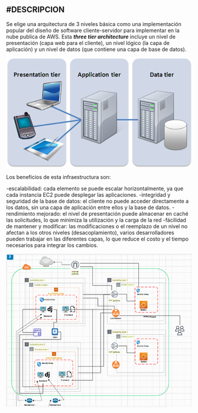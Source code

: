 #DESCRIPCION 
---

Se elige una arquitectura de 3 niveles básica como una implementación popular del diseño de software cliente-servidor para implementar en la nube publica de AWS. 
Esta ***three tier architecture*** incluye un nivel de presentación (capa web para el cliente), un nivel lógico (la capa de aplicación) y un nivel de datos (que contiene una capa de base de datos).

![Three Tier Architecture](three-tier.jpg/)

Los beneficios de esta infraestructura son:

-escalabilidad: cada elemento se puede escalar horizontalmente, ya que cada instancia EC2 puede desplegar las aplicaciones.
-integridad y seguridad de la base de datos: el cliente no puede acceder directamente a los datos, sin una capa de aplicación entre ellos y la base de datos.
-rendimiento mejorado: el nivel de presentación puede almacenar en caché las solicitudes, lo que minimiza la utilización y la carga de la red
-fácilidad de mantener y modificar: las modificaciones o el reemplazo de un nivel no afectan a los otros niveles (desacoplamiento), varios desarrolladores pueden trabajar en las diferentes capas, lo que reduce el costo y el tiempo necesarios para integrar los cambios.


![infraestructura](image.jpg)